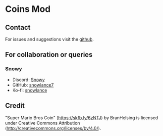 # Coins Mod

## Contact

For issues and suggestions visit the [github](https://github.com/snowlance7/Coins).

## For collaboration or queries

### Snowy
- Discord: [Snowy](https://discord.com/users/327989194087727107)
- GitHub: [snowlance7](https://github.com/snowlance7)
- Ko-fi: [snowlance](https://ko-fi.com/snowlance)

## Credit

"Super Mario Bros Coin" (https://skfb.ly/6zNTJ) by BranHelsing is licensed under Creative Commons Attribution (http://creativecommons.org/licenses/by/4.0/).